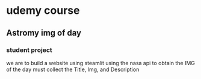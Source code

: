 # udemy course
## Astromy img of day
### student project

we are to build a website using steamlit
using the nasa api to obtain the IMG of the day
must collect the Title, Img, and Description 
